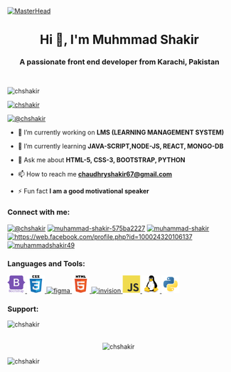 [![MasterHead](https://1.bp.blogspot.com/-7A4WynwLsMw/XbBpCXG8fHI/AAAAAAAAMt4/uOa1bpLskYgrwGbllhSu2SDj_Mig8SXJQCLcBGAsYHQ/s1600/2000_600px.gif)](https://rishavchanda.io)
<h1 align="center">Hi 👋, I'm Muhmmad Shakir</h1>
<h3 align="center">A passionate front end developer from Karachi, Pakistan</h3>
<img src="https://i.pinimg.com/originals/bd/4e/d3/bd4ed327189c2a56695beb91cd534570.gif" alt="">

<p align="left"> <img src="https://komarev.com/ghpvc/?username=chshakir&label=Profile%20views&color=0e75b6&style=flat" alt="chshakir" /> </p>

<p align="left"> <a href="https://github.com/ryo-ma/github-profile-trophy"><img src="https://github-profile-trophy.vercel.app/?username=chshakir" alt="chshakir" /></a> </p>

<p align="left"> <a href="https://twitter.com/chshakir" target="blank"><img src="https://img.shields.io/twitter/follow/@chshakir?logo=twitter&style=for-the-badge" alt="@chshakir" /></a> </p>

- 🔭 I’m currently working on **LMS (LEARNING MANAGEMENT SYSTEM)**

- 🌱 I’m currently learning **JAVA-SCRIPT,NODE-JS, REACT, MONGO-DB**

- 💬 Ask me about **HTML-5, CSS-3, BOOTSTRAP, PYTHON**

- 📫 How to reach me **chaudhryshakir67@gmail.com**

- ⚡ Fun fact **I am a good motivational speaker**

<h3 align="left">Connect with me:</h3>
<p align="left">
<a href="https://twitter.com/@chshakir" target="blank"><img align="center" src="https://raw.githubusercontent.com/rahuldkjain/github-profile-readme-generator/master/src/images/icons/Social/twitter.svg" alt="@chshakir" height="30" width="40" /></a>
<a href="https://linkedin.com/in/muhammad-shakir-575ba2227" target="blank"><img align="center" src="https://raw.githubusercontent.com/rahuldkjain/github-profile-readme-generator/master/src/images/icons/Social/linked-in-alt.svg" alt="muhammad-shakir-575ba2227" height="30" width="40" /></a>
<a href="https://stackoverflow.com/users/muhammad-shakir" target="blank"><img align="center" src="https://raw.githubusercontent.com/rahuldkjain/github-profile-readme-generator/master/src/images/icons/Social/stack-overflow.svg" alt="muhammad-shakir" height="30" width="40" /></a>
<a href="https://fb.com/https://web.facebook.com/profile.php?id=100024320106137" target="blank"><img align="center" src="https://raw.githubusercontent.com/rahuldkjain/github-profile-readme-generator/master/src/images/icons/Social/facebook.svg" alt="https://web.facebook.com/profile.php?id=100024320106137" height="30" width="40" /></a>
<a href="https://instagram.com/muhammadshakir49" target="blank"><img align="center" src="https://raw.githubusercontent.com/rahuldkjain/github-profile-readme-generator/master/src/images/icons/Social/instagram.svg" alt="muhammadshakir49" height="30" width="40" /></a>
</p>

<h3 align="left">Languages and Tools:</h3>
<p align="left"> <a href="https://getbootstrap.com" target="_blank" rel="noreferrer"> <img src="https://raw.githubusercontent.com/devicons/devicon/master/icons/bootstrap/bootstrap-plain-wordmark.svg" alt="bootstrap" width="40" height="40"/> </a> <a href="https://www.w3schools.com/css/" target="_blank" rel="noreferrer"> <img src="https://raw.githubusercontent.com/devicons/devicon/master/icons/css3/css3-original-wordmark.svg" alt="css3" width="40" height="40"/> </a> <a href="https://www.figma.com/" target="_blank" rel="noreferrer"> <img src="https://www.vectorlogo.zone/logos/figma/figma-icon.svg" alt="figma" width="40" height="40"/> </a> <a href="https://www.w3.org/html/" target="_blank" rel="noreferrer"> <img src="https://raw.githubusercontent.com/devicons/devicon/master/icons/html5/html5-original-wordmark.svg" alt="html5" width="40" height="40"/> </a> <a href="https://www.invisionapp.com/" target="_blank" rel="noreferrer"> <img src="https://www.vectorlogo.zone/logos/invisionapp/invisionapp-icon.svg" alt="invision" width="40" height="40"/> </a> <a href="https://developer.mozilla.org/en-US/docs/Web/JavaScript" target="_blank" rel="noreferrer"> <img src="https://raw.githubusercontent.com/devicons/devicon/master/icons/javascript/javascript-original.svg" alt="javascript" width="40" height="40"/> </a> <a href="https://www.linux.org/" target="_blank" rel="noreferrer"> <img src="https://raw.githubusercontent.com/devicons/devicon/master/icons/linux/linux-original.svg" alt="linux" width="40" height="40"/> </a> <a href="https://www.python.org" target="_blank" rel="noreferrer"> <img src="https://raw.githubusercontent.com/devicons/devicon/master/icons/python/python-original.svg" alt="python" width="40" height="40"/> </a> </p>

<h3 align="left">Support:</h3>
<p><a href="https://www.buymeacoffee.com/chshakir"> <img align="left" src="https://cdn.buymeacoffee.com/buttons/v2/default-yellow.png" height="50" width="210" alt="chshakir" /></a></p><br><br>

<p>&nbsp;<img align="center" src="https://github-readme-stats.vercel.app/api?username=chshakir&show_icons=true&locale=en" alt="chshakir" /></p>

<p><img align="center" src="https://github-readme-streak-stats.herokuapp.com/?user=chshakir&" alt="chshakir" /></p>

